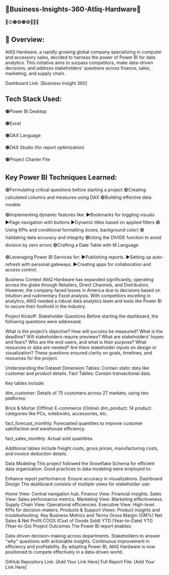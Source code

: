 ## 💎Business-Insights-360-Atliq-Hardware💎  

🥇🟡🟤🟣🟠🟢💎🥈🥉
 ## 🥇 Overview:
 
AtliQ Hardware, a rapidly growing global company specializing in computer and accessory sales, decided to harness the power of Power BI for data analytics. This initiative aims to surpass competitors, make data-driven decisions, and address stakeholders' questions across finance, sales, marketing, and supply chain.

Dashboard Link: [Business Insight 360]


## Tech Stack Used:

🟤Power BI Desktop

🟤Excel

🟤DAX Language

🟤DAX Studio (for report optimization)

🟤Project Charter File

## Key Power BI Techniques Learned:

🟣Formulating critical questions before starting a project
🟣Creating calculated columns and measures using DAX
🟣Building effective data models

🟣Implementing dynamic features like:
       ▶️Bookmarks for toggling visuals
       ▶️Page navigation with buttons
       ▶️Dynamic titles based on applied filters
🟣Using KPIs and conditional formatting (icons, background color)
🟣Validating data accuracy and integrity
🟣Using the DIVIDE function to avoid division by zero errors
🟣Crafting a Date Table with M Language

🟣Leveraging Power BI Services for:
       ▶️Publishing reports.
       ▶️Setting up auto-refresh with personal gateways.
       ▶️Creating apps for collaboration and access control.


Business Context
AtliQ Hardware has expanded significantly, operating across the globe through Retailers, Direct Channels, and Distributors. However, the company faced losses in America due to decisions based on intuition and rudimentary Excel analysis. With competitors excelling in analytics, AtliQ needed a robust data analytics team and tools like Power BI to secure their foothold in the industry.

Project Kickoff: Stakeholder Questions
Before starting the dashboard, the following questions were addressed:

What is the project’s objective?
How will success be measured?
What is the deadline?
Will stakeholders require previews?
What are stakeholders’ hopes and fears?
Who are the end-users, and what is their purpose?
What resources or data are needed?
Are there stakeholder inputs on design or visualization?
These questions ensured clarity on goals, timelines, and resources for the project.

Understanding the Dataset
Dimension Tables: Contain static data like customer and product details.
Fact Tables: Contain transactional data.

Key tables include:

dim_customer: Details of 75 customers across 27 markets, using two platforms:

Brick & Mortar (Offline)
E-commerce (Online)
dim_product: 14 product categories like PCs, notebooks, accessories, etc.

fact_forecast_monthly: Forecasted quantities to improve customer satisfaction and warehouse efficiency.

fact_sales_monthly: Actual sold quantities.

Additional tables include freight costs, gross prices, manufacturing costs, and invoice deduction details.

Data Modeling
This project followed the Snowflake Schema for efficient data organization. Good practices in data modeling were employed to:

Enhance report performance.
Ensure accuracy in visualizations.
Dashboard Design
The dashboard consists of multiple views for stakeholder use:

Home View: Central navigation hub.
Finance View: Financial insights.
Sales View: Sales performance metrics.
Marketing View: Marketing effectiveness.
Supply Chain View: Operational efficiencies.
Executive View: High-level KPIs for decision-makers.
Products & Support Views: Product insights and troubleshooting.
Key Business Metrics and Terms
Gross Margin (GM%)
Net Sales & Net Profit
COGS (Cost of Goods Sold)
YTD (Year-to-Date)
YTG (Year-to-Go)
Project Outcomes
The Power BI report enables:

Data-driven decision-making across departments.
Stakeholders to answer "why" questions with actionable insights.
Continuous improvement in efficiency and profitability.
By adopting Power BI, AtliQ Hardware is now positioned to compete effectively in a data-driven world.

GitHub Repository Link: [Add Your Link Here]
Full Report File: [Add Your Link Here]
